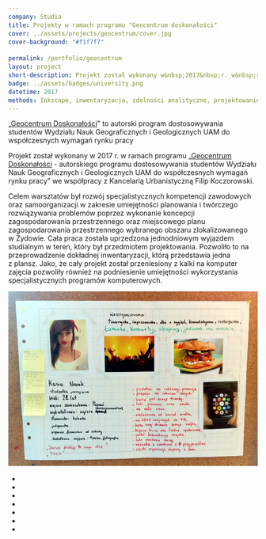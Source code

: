 ```yaml
---
company: Studia
title: Projekty w ramach programu "Geocentrum doskonałości"
cover: ../assets/projects/geocentrum/cover.jpg
cover-background: "#f1f7f7"

permalink: /portfolio/geocentrum
layout: project
short-description: Projekt został wykonany w&nbsp;2017&nbsp;r. w&nbsp;ramach programu „Geocentrum Doskonałości -&nbsp;autorskiego programu dostosowywania studentów WNGiG UAM do współczesnych wymagań rynku pracy”
badge: ../assets/badges/university.png
datetime: 2017
methods: Inkscape, inwentaryzacja, zdolności analityczne, projektowanie, umiejętności planowania, umiejętności twórczego rozwiązywania problemów, zdolności manualne, umiejętność organizacji własnej pracy, projekt komputerowy
---
```



„<a target="_blank" href="http://geocentrum.home.amu.edu.pl/">Geocentrum Doskonałości</a>" to autorski program dostosowywania studentów Wydziału Nauk Geograficznych i&nbsp;Geologicznych UAM do współczesnych wymagań rynku pracy

Projekt został wykonany w&nbsp;2017 r. w&nbsp;ramach programu „<a target="_blank" href="http://geocentrum.home.amu.edu.pl/">Geocentrum Doskonałości</a> -&nbsp;autorskiego programu dostosowywania studentów Wydziału Nauk Geograficznych i&nbsp;Geologicznych UAM do współczesnych wymagań rynku pracy” we współpracy z&nbsp;Kancelarią Urbanistyczną Filip Koczorowski.

Celem warsztatów był rozwój specjalistycznych kompetencji zawodowych oraz samoorganizacji w&nbsp;zakresie umiejętności planowania i&nbsp;twórczego rozwiązywania problemów poprzez wykonanie koncepcji zagospodarowania przestrzennego oraz miejscowego planu zagospodarowania przestrzennego wybranego obszaru zlokalizowanego w&nbsp;Żydowie. Cała praca została uprzedzona jednodniowym wyjazdem studialnym w&nbsp;teren, który był przedmiotem projektowania. Pozwoliło to na przeprowadzenie dokładnej inwentaryzacji, którą przedstawia jedna z&nbsp;plansz. Jako, że cały projekt został przeniesiony z&nbsp;kalki na komputer zajęcia pozwoliły również na podniesienie umiejętności wykorzystania specjalistycznych programów komputerowych.

<div class="project-image">
	<img class="item" href="../assets/projects/geocentrum/6.jpg" src="../assets/projects/geocentrum/6.jpg" />
</div>
<ul class="gallery">
	<li class="item" href="../assets/projects/geocentrum/0.jpg" style="background-image: url(../assets/projects/geocentrum/0.jpg);"></li>
	<li class="item" href="../assets/projects/geocentrum/1.jpg" style="background-image: url(../assets/projects/geocentrum/1.jpg);"></li>
	<li class="item" href="../assets/projects/geocentrum/2.jpg" style="background-image: url(../assets/projects/geocentrum/2.jpg);"></li>
	<li class="item" href="../assets/projects/geocentrum/3.jpg" style="background-image: url(../assets/projects/geocentrum/3.jpg);"></li>
	<li class="item" href="../assets/projects/geocentrum/4.jpg" style="background-image: url(../assets/projects/geocentrum/4.jpg);"></li>
	<li class="item" href="../assets/projects/geocentrum/7.jpg" style="background-image: url(../assets/projects/geocentrum/7.jpg);"></li>
	<li class="item" href="../assets/projects/geocentrum/5.jpg" style="background-image: url(../assets/projects/geocentrum/5.jpg);"></li>
</ul>
